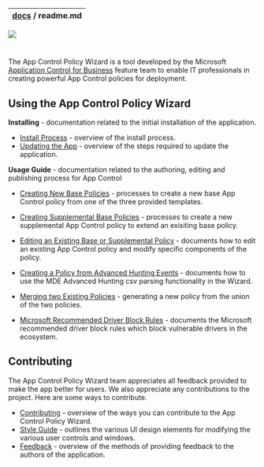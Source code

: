 | [docs](.) / readme.md |
|:---|

![](imgs/header-logo.PNG)
#


The App Control Policy Wizard is a tool developed by the Microsoft [Application Control for Business](https://learn.microsoft.com/windows/security/application-security/application-control/app-control-for-business/appcontrol) feature team to enable IT professionals in creating powerful App Control policies for deployment. 


## Using the App Control Policy Wizard 

**Installing** - documentation related to the initial installation of the application. 

* [Install Process](getting-started/install-process.md) - overview of the install process. 
* [Updating the App](getting-started/update-process.md) - overview of the steps required to update the application.

**Usage Guide** - documentation related to the authoring, editing and publishing process for App Control 

* [Creating New Base Policies](using/base-policy.md) - processes to create a new base App Control policy from one of the three provided templates. 
* [Creating Supplemental Base Policies](using/supplemental-policy.md) - processes to create a new supplemental App Control policy to extend an exisiting 
base policy. 
* [Editing an Existing Base or Supplemental Policy](using/edit-policy.md) - documents how to edit an existing App Control policy and modify specific components of the policy. 
* [Creating a Policy from Advanced Hunting Events](using/advanced-hunting.md) - documents how to use the MDE Advanced Hunting csv parsing functionality in the Wizard.
* [Merging two Existing Policies](using/merge-policy.md) - generating a new policy from the union of the two policies. 

* [Microsoft Recommended Driver Block Rules](recommended-driver-block-rules.md) - documents the Microsoft recommended driver block rules which block vulnerable drivers in the ecosystem. 

## Contributing

The App Control Policy Wizard team appreciates all feedback provided to make the app better for users. We also appreciate any contributions to the project. 
Here are some ways to contribute. 

* [Contributing](contributing/contributing.md) - overview of the ways you can contribute to the App Control Policy Wizard. 
* [Style Guide](contributing/style-guide.md) - outlines the various UI design elements for modifying the various user controls and windows. 
* [Feedback](contributing/feedback.md) - overview of the methods of providing feedback to the authors of the application. 
